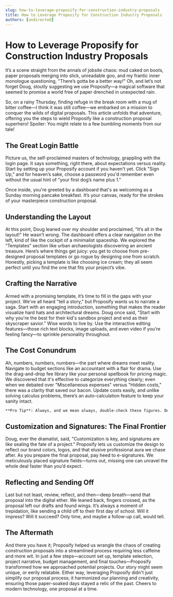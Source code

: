 ```yaml
---
slug: how-to-leverage-proposify-for-construction-industry-proposals
title: How to Leverage Proposify for Construction Industry Proposals
authors: [undirected]
---
```



# How to Leverage Proposify for Construction Industry Proposals

It’s a scene straight from the annals of jobsite chaos: mud caked on boots, paper proposals merging into slick, unreadable goo, and my frantic inner monologue questioning, "There’s gotta be a better way!" Oh, and let’s not forget Doug, stoutly suggesting we use Proposify—a magical software that seemed to promise a world free of paper drenched in unexpected rain. 

So, on a rainy Thursday, finding refuge in the break room with a mug of bitter coffee—I think it was still coffee—we embarked on a mission to conquer the wilds of digital proposals. This article unfolds that adventure, offering you the steps to wield Proposify like a construction proposal superhero! Spoiler: You might relate to a few bumbling moments from our tale!

## **The Great Login Battle**

Picture us, the self-proclaimed masters of technology, grappling with the login page. It says something, right there, about expectations versus reality. Start by setting up your Proposify account if you haven't yet. Click "Sign Up," and for heaven’s sake, choose a password you'd remember even without the usual hint of "your first dog’s name plus 1."

Once inside, you're greeted by a dashboard that's as welcoming as a Sunday morning pancake breakfast. It’s your canvas, ready for the strokes of your masterpiece construction proposal.

## **Understanding the Layout**

At this point, Doug leaned over my shoulder and proclaimed, "It’s all in the layout!" He wasn’t wrong. The dashboard offers a clear navigation on the left, kind of like the cockpit of a minimalist spaceship. We explored the “Templates” section like urban archaeologists discovering an ancient treasure. Here’s where things get juicy: you get to choose from pre-designed proposal templates or go rogue by designing one from scratch. Honestly, picking a template is like choosing ice cream; they all seem perfect until you find the one that fits your project’s vibe.

## **Crafting the Narrative**

Armed with a promising template, it’s time to fill in the gaps with your project. We’ve all heard "tell a story," but Proposify wants us to narrate a saga. Start with an engaging introduction, something that makes the reader visualize hard hats and architectural dreams. Doug once said, "Start with why you're the best for their kid's sandbox project and end as their skyscraper savior." Wise words to live by. Use the interactive editing features—those rich text blocks, image uploads, and even video if you’re feeling fancy—to sprinkle personality throughout.

## **The Cost Conundrum**

Ah, numbers, numbers, numbers—the part where dreams meet reality. Navigate to budget sections like an accountant with a flair for drama. Use the drag-and-drop fee library like your personal spellbook for pricing magic. We discovered that it's effective to categorize everything clearly; even when we debated over "Miscellaneous expenses" versus "Hidden costs," there was a clarity that saved our bacon. Update costs easily, and unlike solving calculus problems, there’s an auto-calculation feature to keep your sanity intact.

```markdown
**Pro Tip**: Always, and we mean always, double-check these figures. Doug and I learned this the hard way when someone accidentally quoted last year’s lumber prices.
```

## **Customization and Signatures: The Final Frontier**

Doug, ever the dramatist, said, "Customization is key, and signatures are like sealing the fate of a project." Proposify lets us customize the design to reflect our brand colors, logos, and that elusive professional aura we chase after. As you prepare the final proposal, pay heed to e-signatures. We meticulously placed signature fields—turns out, missing one can unravel the whole deal faster than you’d expect.

## **Reflecting and Sending Off**

Last but not least, review, reflect, and then—deep breath—send that proposal into the digital ether. We leaned back, fingers crossed, as the proposal left our drafts and found wings. It’s always a moment of trepidation, like sending a child off to their first day of school. Will it impress? Will it succeed? Only time, and maybe a follow-up call, would tell.

## **The Aftermath**

And there you have it; Proposify helped us wrangle the chaos of creating construction proposals into a streamlined process requiring less caffeine and more wit. In just a few steps—account set up, template selection, project narrative, budget management, and final touches—Proposify transformed how we approached potential projects. Our story might seem unique, or eerily relatable. Either way, leveraging Proposify didn't just simplify our proposal process; it harmonized our planning and creativity, ensuring those paper-soaked days stayed a relic of the past. Cheers to modern technology, one proposal at a time.